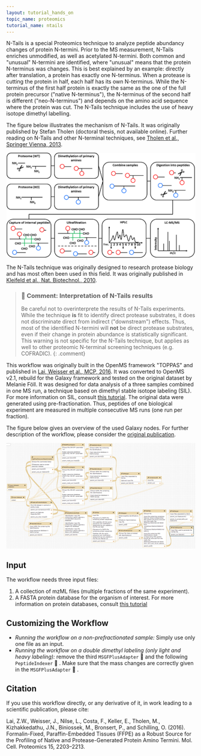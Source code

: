 ```yaml
---
layout: tutorial_hands_on
topic_name: proteomics
tutorial_name: ntails
---
```


N-Tails is a special Proteomics technique to analyze peptide abundancy changes of protein N-termini. Prior to the MS measurement, N-Tails enriches unmodified, as well as acetylated N-termini. Both common and "unusual" N-termini are identified, where "unusual" means that the protein N-terminus was changes.
This is best explained by an example: directly after translation, a protein has exactly one N-terminus. When a protease is cutting the protein in half, each half has its own N-terminus. While the N-terminus of the first half protein is exactly the same as the one of the full protein precursor ("native N-terminus"), the N-terminus of the second half is different ("neo-N-terminus") and depends on the amino acid sequence where the protein was cut.
The N-Tails technique includes the use of heavy isotope dimethyl labelling.

The figure below illustrates the mechanism of N-Tails. It was originally published by Stefan Tholen (doctoral thesis, not available online). Further reading on N-Tails and other N-terminal techniques, see [Tholen et al., Springer Vienna, 2013](https://dx.doi.org/10.1007/978-3-7091-0885-7_5).

![N-Tails technique](../../images/wf_ntails_technique.png)

The N-Tails technique was originally designed to research protease biology and has most often been used in this field. It was originally published in [Kleifeld et al., Nat. Biotechnol., 2010](https://www.ncbi.nlm.nih.gov/pubmed/20208520).

> ### :nut_and_bolt: Comment: Interpretation of N-Tails results
>
> Be careful not to overinterprete the results of N-Tails experiments. While the technique **is** fit to identify direct protease substrates, it does not discriminate direct from indirect ("downstream") effects. Thus, most of the identified N-termini will **not** be direct protease substrates, even if their change in protein abundance is statistically significant.
> This warning is not specific for the N-Tails technique, but applies as well to other proteomic N-terminal screening techniques (e.g. COFRADIC).
> {: .comment}

This workflow was originally built in the OpenMS framework "TOPPAS" and published in [Lai, Weisser et al., MCP, 2016](https://www.ncbi.nlm.nih.gov/pubmed/27087653). It was converted to OpenMS v2.1, rebuild for the Galaxy framework and tested on the original dataset by Melanie Föll. It was designed for data analysis of a three samples combined in one MS run, a technique based on dimethyl stable isotope labeling (SIL). For more information on SIL, consult [this tutorial]({{site.url}}/topics/proteomics/tutorials/protein-quant-sil/tutorial.html). The original data were generated using pre-fractionation. Thus, peptides of one biological experiment are measured in multiple consecutive MS runs (one run per fraction).

The figure below gives an overview of the used Galaxy nodes. For further description of the workflow, please consider the [original publication](https://www.ncbi.nlm.nih.gov/pubmed/27087653).

![N-Tails Galaxy Workflow](../../images/wf_ntails_tripleDimethylLabel.png)

## Input

The workflow needs three input files:

  1) A collection of mzML files (multiple fractions of the same experiment).
  2) A FASTA protein database for the organism of interest. For more information on protein databases, consult [this tutorial]({{site.url}}/topics/proteomics/tutorials/database-handling/tutorial.html)

## Customizing the Workflow

- *Running the workflow on a non-prefractionated sample:* Simply use only one file as an input.
- *Running the workflow on a double dimethyl labeling (only light and heavy labeling):* remove the third `MSGFPlusAdapter` :wrench: and the following `PeptideIndexer` :wrench: . Make sure that the mass changes are correctly given in the `MSGFPlusAdapter` :wrench: .

## Citation

If you use this workflow directly, or any derivative of it, in work leading to a scientific publication,
please cite:

Lai, Z.W., Weisser, J., Nilse, L., Costa, F., Keller, E., Tholen, M., Kizhakkedathu, J.N., Biniossek, M., Bronsert, P., and Schilling, O. (2016). Formalin-Fixed, Paraffin-Embedded Tissues (FFPE) as a Robust Source for the Profiling of Native and Protease-Generated Protein Amino Termini. Mol. Cell. Proteomics 15, 2203–2213.
